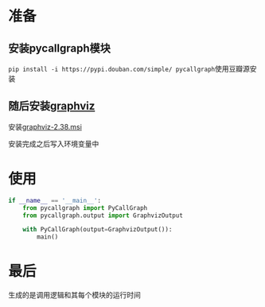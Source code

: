 # 准备

## 安装pycallgraph模块

`pip install -i https://pypi.douban.com/simple/ pycallgraph`使用豆瓣源安装

## 随后安装[graphviz](https://pythondict.com/go/?url=https://graphviz.gitlab.io/)

安装[graphviz-2.38.msi](https://pythondict.com/go/?url=https://graphviz.gitlab.io/_pages/Download/windows/graphviz-2.38.msi)

安装完成之后写入环境变量中

# 使用
```python
if __name__ == '__main__':
    from pycallgraph import PyCallGraph
    from pycallgraph.output import GraphvizOutput

    with PyCallGraph(output=GraphvizOutput()):
        main()
```

# 最后
生成的是调用逻辑和其每个模块的运行时间